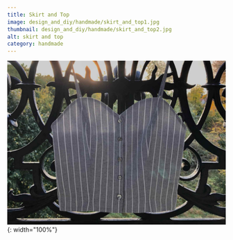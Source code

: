 ```yaml
---
title: Skirt and Top
image: design_and_diy/handmade/skirt_and_top1.jpg
thumbnail: design_and_diy/handmade/skirt_and_top2.jpg
alt: skirt and top
category: handmade
---
```


![spaghetti strap top](./assets/img/design_and_diy/handmade/skirt_and_top2.jpg){: width="100%"}
